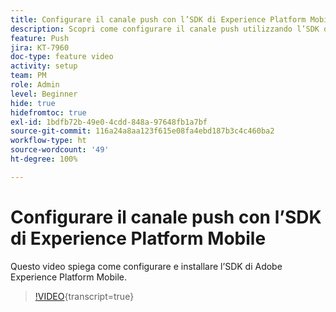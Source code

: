 ```yaml
---
title: Configurare il canale push con l’SDK di Experience Platform Mobile
description: Scopri come configurare il canale push utilizzando l’SDK di Experience Cloud Mobile.
feature: Push
jira: KT-7960
doc-type: feature video
activity: setup
team: PM
role: Admin
level: Beginner
hide: true
hidefromtoc: true
exl-id: 1bdfb72b-49e0-4cdd-848a-97648fb1a7bf
source-git-commit: 116a24a8aa123f615e08fa4ebd187b3c4c460ba2
workflow-type: ht
source-wordcount: '49'
ht-degree: 100%

---
```



# Configurare il canale push con l’SDK di Experience Platform Mobile

Questo video spiega come configurare e installare l’SDK di Adobe Experience Platform Mobile.

>[!VIDEO](https://video.tv.adobe.com/v/27699?quality=12&learn=on){transcript=true}
